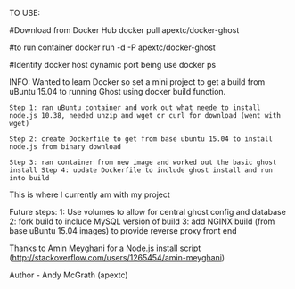 TO USE:

#Download from Docker Hub
docker pull apextc/docker-ghost

#to run container
docker run -d -P apextc/docker-ghost

#Identify docker host dynamic port being use
docker ps


INFO:
Wanted to learn Docker so set a mini project to get a build from uBuntu 15.04 to running Ghost using docker build function.

	Step 1: ran uBuntu container and work out what neede to install node.js 10.38, needed unzip and wget or curl for download (went with wget)

	Step 2: create Dockerfile to get from base ubuntu 15.04 to install node.js from binary download

	Step 3: ran container from new image and worked out the basic ghost install Step 4: update Dockerfile to include ghost install and run into build

This is where I currently am with my project

Future steps: 
	1: Use volumes to allow for central ghost config and database
	2: fork build to include MySQL version of build
	3: add NGINX build (from base uBuntu 15.04 images) to provide reverse proxy front end

Thanks to Amin Meyghani for a Node.js install script (http://stackoverflow.com/users/1265454/amin-meyghani)

Author - Andy McGrath (apextc)
